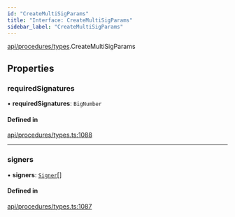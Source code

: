 ```yaml
---
id: "CreateMultiSigParams"
title: "Interface: CreateMultiSigParams"
sidebar_label: "CreateMultiSigParams"
---
```


[api/procedures/types](../../../../../modules/API/Procedures/Types/Types.md).CreateMultiSigParams

## Properties

### requiredSignatures

• **requiredSignatures**: `BigNumber`

#### Defined in

[api/procedures/types.ts:1088](https://github.com/PolymeshAssociation/polymesh-sdk/blob/b6f9fb883/src/api/procedures/types.ts#L1088)

___

### signers

• **signers**: [`Signer`](../../../../../modules/Types/Types.md#signer)[]

#### Defined in

[api/procedures/types.ts:1087](https://github.com/PolymeshAssociation/polymesh-sdk/blob/b6f9fb883/src/api/procedures/types.ts#L1087)
